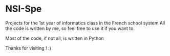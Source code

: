 # NSI-Spe

Projects for the 1st year of informatics class in the French school system
All the code is written by me, so feel free to use it if you want to.


Most of the code, if not all, is written in Python


Thanks for visiting ! :)
